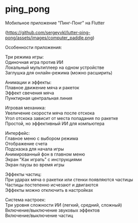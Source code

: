 # ping_pong

Мобильное приложение "Пинг-Понг" на Flutter<br>

(https://github.com/sergeyvkl/lutter-ping-pong/assets/images/computer_paddle.png)

Особенности приложения:<br>

Три режима игры:<br>
    Одиночная игра против ИИ<br>
    Локальный мультиплеер на одном устройстве<br>
    Заглушка для онлайн-режима (можно расширить)<br>

Анимации и эффекты:<br>
    Плавное движение мяча и ракеток<br>
    Эффект свечения мяча<br>
    Пунктирная центральная линия<br>

Игровая механика:<br>
    Увеличение скорости мяча после отскока<br>
    Угол отскока зависит от места попадания по ракетке<br>
    Простой, но эффективный ИИ для компьютера<br>

Интерфейс:<br>
    Главное меню с выбором режима<br>
    Отображение счета<br>
    Подсказка для начала игры<br>
    Анимированный фон в главном меню<br>
    Экран "Как играть" с инструкциями<br>
    Экран паузы во время игры<br>
    
Эффекты частиц:<br>
    При ударах мяча о ракетки или стенки появляются частицы<br>
    Частицы постепенно исчезают и двигаются<br>
    Эффекты можно отключить в настройках<br>

Система настроек:<br>
    Три уровня сложности ИИ (легкий, средний, сложный)<br>
    Включение/выключение звуковых эффектов<br>
    Включение/выключение частиц<br>
